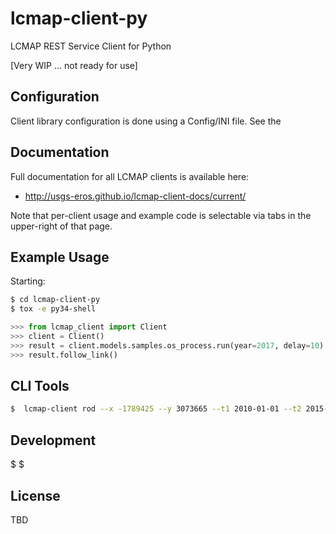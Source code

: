 # lcmap-client-py

LCMAP REST Service Client for Python

[Very WIP ... not ready for use]


## Configuration

Client library configuration is done using a Config/INI file. See the


## Documentation

Full documentation for all LCMAP clients is available here:
 * http://usgs-eros.github.io/lcmap-client-docs/current/

Note that per-client usage and example code is selectable via tabs in the upper-right of that page.


## Example Usage

Starting:

```bash
$ cd lcmap-client-py
$ tox -e py34-shell
```

```python
>>> from lcmap_client import Client
>>> client = Client()
>>> result = client.models.samples.os_process.run(year=2017, delay=10)
>>> result.follow_link()
```

## CLI Tools

```bash
$  lcmap-client rod --x -1789425 --y 3073665 --t1 2010-01-01 --t2 2015-01-01
```

## Development

$
$


## License

TBD
